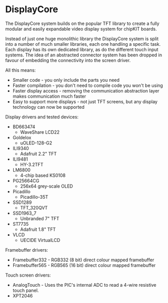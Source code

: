 # DisplayCore

The DisplayCore system builds on the popular TFT library to create
a fully modular and easily expandable video display system for chipKIT
boards.

Instead of just one huge monolithic library the DisplayCore system is split
into a number of much smaller libraries, each one handling a specific task.
Each display has its own dedicated library, as do the different touch input
systems.  The idea of an abstracted connector system has been dropped in favour
of embedding the connectivity into the screen driver.

All this means:

* Smaller code - you only include the parts you need
* Faster compilation - you don't need to compile code you won't be using
* Faster display access - removing the communication abstraction layer makes communication much faster
* Easy to support more displays - not just TFT screens, but any display technology can now be supported

Display drivers and tested devices:

  * BD663474
    * WaveShare LCD22
  * Goldelox
    * uOLED-128-G2
  * ILI9340
    * Adafruit 2.2" TFT
  * ILI9481
    * HY-3.2TFT
  * LM6800
    * 4-chip based KS0108
  * PG25664CG
    * 256x64 grey-scale OLED
  * Picadillo
    * Picadillo-35T
  * SSD1289
    * TFT_320QVT
  * SSD1963_7
    * Unbranded 7" TFT
  * ST7735
    * Adafruit 1.8" TFT
  * VLCD
    * UECIDE VirtualLCD

Framebuffer drivers:

  * Framebuffer332 - RGB332 (8 bit) direct colour mapped framebuffer
  * Framebuffer565 - RGB565 (16 bit) direct colour mapped framebuffer

Touch screen drivers:

  * AnalogTouch - Uses the PIC's internal ADC to read a 4-wire resistive
    touch panel.
  * XPT2046
